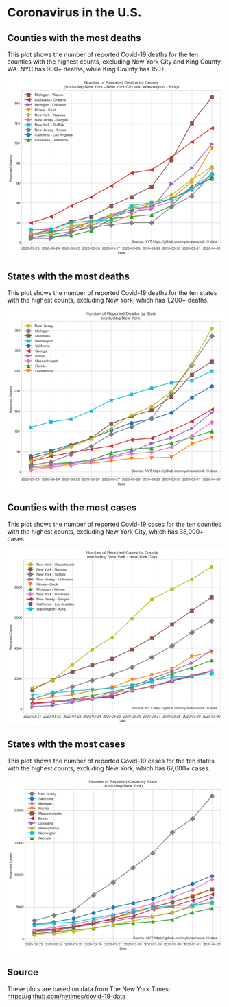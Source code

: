 # Coronavirus in the U.S.

## Counties with the most deaths

This plot shows the number of reported Covid-19 deaths for the ten counties with the highest counts, excluding New York City and King County, WA. NYC has 900+ deaths, while King County has 150+. 

![county_deaths](plots/county_deaths.png)

## States with the most deaths

This plot shows the number of reported Covid-19 deaths for the ten states with the highest counts, excluding New York, which has 1,200+ deaths. 

![state_deaths](plots/state_deaths.png)

## Counties with the most cases

This plot shows the number of reported Covid-19 cases for the ten counties with the highest counts, excluding New York City, which has 38,000+ cases. 

![county_cases](plots/county_cases.png)

## States with the most cases

This plot shows the number of reported Covid-19 cases for the ten states with the highest counts, excluding New York, which has 67,000+ cases. 

![state_cases](plots/state_cases.png)

## Source

These plots are based on data from The New York Times: https://github.com/nytimes/covid-19-data
